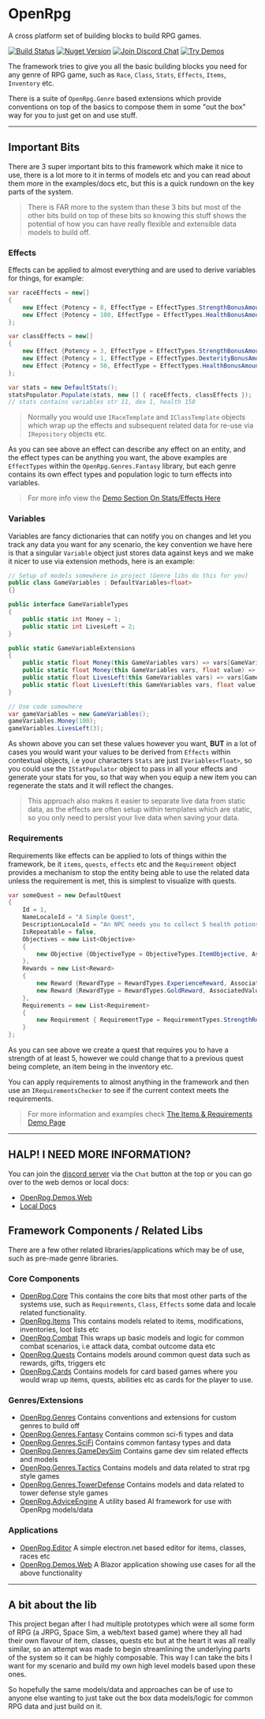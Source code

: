 # OpenRpg

A cross platform set of building blocks to build RPG games.

[![Build Status][build-status-image]][build-status-url]
[![Nuget Version][nuget-image]][nuget-url]
[![Join Discord Chat][discord-image]][discord-url]
[![Try Demos][demo-image]][demo-url]

The framework tries to give you all the basic building blocks you need for any genre of RPG game, such as `Race`, `Class`, `Stats`, `Effects`, `Items`, `Inventory` etc.

There is a suite of `OpenRpg.Genre` based extensions which provide conventions on top of the basics to compose them in some "out the box" way for you to just get on and use stuff.

---
## Important Bits

There are 3 super important bits to this framework which make it nice to use, there is a lot more to it in terms of models etc and you can read about them more in the examples/docs etc, but this is a quick rundown on the key parts of the system.

> There is FAR more to the system than these 3 bits but most of the other bits build on top of these bits so knowing this stuff shows the potential of how you can have really flexible and extensible data models to build off.

### Effects

Effects can be applied to almost everything and are used to derive variables for things, for example:

```csharp
var raceEffects = new[]
{
    new Effect {Potency = 8, EffectType = EffectTypes.StrengthBonusAmount},
    new Effect {Potency = 100, EffectType = EffectTypes.HealthBonusAmount},
};

var classEffects = new[]
{
    new Effect {Potency = 3, EffectType = EffectTypes.StrengthBonusAmount},
    new Effect {Potency = 1, EffectType = EffectTypes.DexterityBonusAmount},
    new Effect {Potency = 50, EffectType = EffectTypes.HealthBonusAmount}
};

var stats = new DefaultStats();
statsPopulator.Populate(stats, new [] { raceEffects, classEffects });
// stats contains variables str 11, dex 1, health 150
```
> Normally you would use `IRaceTemplate` and `IClassTemplate` objects which wrap up the effects and subsequent related data for re-use via `IRepository` objects etc.

As you can see above an effect can describe any effect on an entity, and the effect types can be anything you want, the above examples are `EffectTypes` within the `OpenRpg.Genres.Fantasy` library, but each genre contains its own effect types and population logic to turn effects into variables.

> For more info view the [Demo Section On Stats/Effects Here](https://openrpg.github.io/OpenRpg)

### Variables

Variables are fancy dictionaries that can notify you on changes and let you track any data you want for any scenario, the key convention we have here is that a singular `Variable` object just stores data against keys and we make it nicer to use via extension methods, here is an example:

```csharp
// Setup of models somewhere in project (Genre libs do this for you)
public class GameVariables : DefaultVariables<float>
{}

public interface GameVariableTypes
{
    public static int Money = 1;
    public static int LivesLeft = 2;
}

public static GameVariableExtensions
{
    public static float Money(this GameVariables vars) => vars[GameVariableTypes.Money];
    public static float Money(this GameVariables vars, float value) => vars[GameVariableTypes.Money] = value;
    public static float LivesLeft(this GameVariables vars) => vars[GameVariableTypes.LivesLeft];
    public static float LivesLeft(this GameVariables vars, float value) => vars[GameVariableTypes.LivesLeft] = value;
}

// Use code somewhere
var gameVariables = new GameVariables();
gameVariables.Money(100);
gameVariables.LivesLeft(3);
```

As shown above you can set these values however you want, **BUT** in a lot of cases you would want your values to be derived from `Effects` within contextual objects, i.e your characters `Stats` are just `IVariables<float>`, so you could use the `IStatPopulator` object to pass in all your effects and generate your stats for you, so that way when you equip a new item you can regenerate the stats and it will reflect the changes.

> This approach also makes it easier to separate live data from static data, as the effects are often setup within templates which are static, so you only need to persist your live data when saving your data.

### Requirements

Requirements like effects can be applied to lots of things within the framework, be it `items`, `quests`, `effects` etc and the `Requirement` object provides a mechanism to stop the entity being able to use the related data unless the requirement is met, this is simplest to visualize with quests.

```csharp
var someQuest = new DefaultQuest
{
    Id = 1,
    NameLocaleId = "A Simple Quest",
    DescriptionLocaleId = "An NPC needs you to collect 5 health potions, better get on the case!",
    IsRepeatable = false,
    Objectives = new List<Objective>
    {
        new Objective {ObjectiveType = ObjectiveTypes.ItemObjective, AssociatedId = ItemTemplateLookups.HealingPotion, AssociatedValue = 5}
    },
    Rewards = new List<Reward>
    {
        new Reward {RewardType = RewardTypes.ExperienceReward, AssociatedValue = 100},
        new Reward {RewardType = RewardTypes.GoldReward, AssociatedValue = 50}
    },
    Requirements = new List<Requirement>
    {
        new Requirement { RequirementType = RequirementTypes.StrengthRequirement, AssociatedValue = 5 }
    }
};
```

As you can see above we create a quest that requires you to have a strength of at least 5, however we could change that to a previous quest being complete, an item being in the inventory etc.

You can apply requirements to almost anything in the framework and then use an `IRequirementsChecker` to see if the current context meets the requirements.

> For more information and examples check [The Items & Requirements Demo Page](https://openrpg.github.io/OpenRpg.Demos.Web)
---

## HALP! I NEED MORE INFORMATION?

You can join the [discord server](https://discord.gg/nKejjgT) via the `Chat` button at the top or you can go over to the web demos or local docs:
- [OpenRpg.Demos.Web](https://openrpg.github.io/OpenRpg.Demos.Web)
- [Local Docs](docs/core.md)

## Framework Components / Related Libs

There are a few other related libraries/applications which may be of use, such as pre-made genre libraries.

### Core Components

- [OpenRpg.Core](docs/core.md) This contains the core bits that most other parts of the systems use, such as `Requirements`, `Class`, `Effects` some data and locale related functionality.
- [OpenRpg.Items](docs/items.md) This contains models related to items, modifications, inventories, loot lists etc
- [OpenRpg.Combat](docs/combat.md) This wraps up basic models and logic for common combat scenarios, i.e attack data, combat outcome data etc
- [OpenRpg.Quests](docs/quests.md) Contains models around common quest data such as rewards, gifts, triggers etc
- [OpenRpg.Cards](docs/core.md) Contains models for card based games where you would wrap up items, quests, abilities etc as cards for the player to use.

### Genres/Extensions
- [OpenRpg.Genres](https://github.com/openrpg/OpenRpg.Genres) Contains conventions and extensions for custom genres to build off
- [OpenRpg.Genres.Fantasy](https://github.com/openrpg/OpenRpg.Genres) Contains common sci-fi types and data
- [OpenRpg.Genres.SciFi](https://github.com/openrpg/OpenRpg.Genres) Contains common fantasy types and data
- [OpenRpg.Genres.GameDevSim](https://github.com/openrpg/OpenRpg.Genres.GameDevSim) Contains game dev sim related effects and models
- [OpenRpg.Genres.Tactics](https://github.com/openrpg/OpenRpg.Genres.Tactics) Contains models and data related to strat rpg style games
- [OpenRpg.Genres.TowerDefense](https://github.com/openrpg/OpenRpg.Genres.TowerDefense) Contains models and data related to tower defense style games
- [OpenRpg.AdviceEngine](https://github.com/openrpg/OpenRpg.AdviceEngine) A utility based AI framework for use with OpenRpg models/data

### Applications
- [OpenRpg.Editor](https://github.com/openrpg/OpenRpg.Editor) A simple electron.net based editor for items, classes, races etc
- [OpenRpg.Demos.Web](https://github.com/openrpg/OpenRpg.Demos.Web) A Blazor application showing use cases for all the above functionality

---

## A bit about the lib

This project began after I had multiple prototypes which were all some form of RPG (a JRPG, Space Sim, a web/text based game) where they all had their own flavour of item, classes, quests etc but at the heart it was all really similar, so an attempt was made to begin streamlining the underlying parts of the system so it can be highly composable. This way I can take the bits I want for my scenario and build my own high level models based upon these ones.

So hopefully the same models/data and approaches can be of use to anyone else wanting to just take out the box data models/logic for common RPG data and just build on it.

[build-status-image]: https://ci.appveyor.com/api/projects/status/6atqlmblut1x386w?svg=true
[build-status-url]: https://ci.appveyor.com/project/grofit/openrpg/branch/master
[nuget-image]: https://img.shields.io/nuget/v/openrpg.core.svg
[nuget-url]: https://www.nuget.org/packages/OpenRpg.Core/
[discord-image]: https://img.shields.io/discord/488609938399297536.svg
[discord-url]: https://discord.gg/nKejjgT
[demo-image]: https://img.shields.io/badge/Demo-Site-informational.svg
[demo-url]: https://openrpg.github.io/OpenRpg.Demos.Web/
